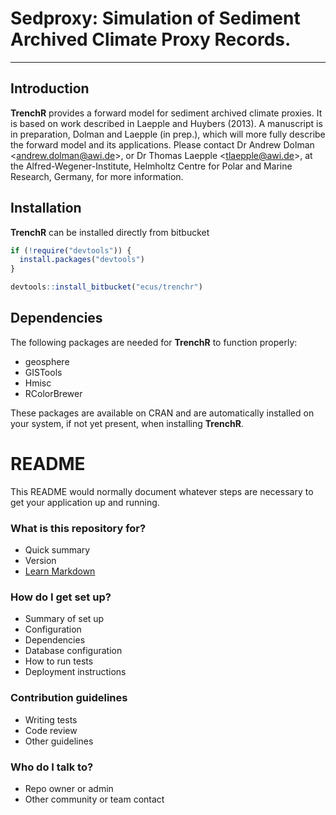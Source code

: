 # Sedproxy: Simulation of Sediment Archived Climate Proxy Records.

------------------------------

## Introduction

**TrenchR** provides a forward model for sediment archived climate proxies. It is based on work described in Laepple and Huybers (2013). A manuscript is in preparation, Dolman and Laepple (in prep.), which will more fully describe the forward model and its applications. Please contact Dr Andrew Dolman <<andrew.dolman@awi.de>>, or Dr Thomas Laepple <<tlaepple@awi.de>>, at the Alfred-Wegener-Institute, Helmholtz Centre for Polar and Marine Research, Germany, for more information.

 
## Installation

**TrenchR** can be installed directly from bitbucket


```r
if (!require("devtools")) {
  install.packages("devtools")
}

devtools::install_bitbucket("ecus/trenchr")
```

## Dependencies

The following packages are needed for **TrenchR** to function properly:
* geosphere
* GISTools
* Hmisc
* RColorBrewer

These packages are available on CRAN and are automatically installed on your system, if not yet present, when installing **TrenchR**.

# README #

This README would normally document whatever steps are necessary to get your application up and running.

### What is this repository for? ###

* Quick summary
* Version
* [Learn Markdown](https://bitbucket.org/tutorials/markdowndemo)

### How do I get set up? ###

* Summary of set up
* Configuration
* Dependencies
* Database configuration
* How to run tests
* Deployment instructions

### Contribution guidelines ###

* Writing tests
* Code review
* Other guidelines

### Who do I talk to? ###

* Repo owner or admin
* Other community or team contact